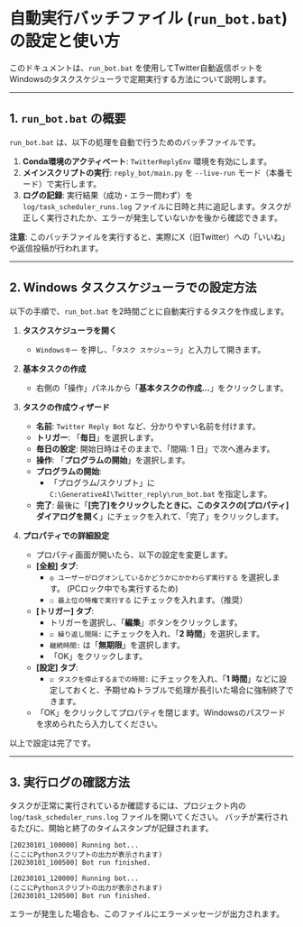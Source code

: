 # 自動実行バッチファイル (`run_bot.bat`) の設定と使い方

このドキュメントは、`run_bot.bat` を使用してTwitter自動返信ボットをWindowsのタスクスケジューラで定期実行する方法について説明します。

---

## 1. `run_bot.bat` の概要

`run_bot.bat` は、以下の処理を自動で行うためのバッチファイルです。

1.  **Conda環境のアクティベート**: `TwitterReplyEnv` 環境を有効にします。
2.  **メインスクリプトの実行**: `reply_bot/main.py` を `--live-run` モード（本番モード）で実行します。
3.  **ログの記録**: 実行結果（成功・エラー問わず）を `log/task_scheduler_runs.log` ファイルに日時と共に追記します。タスクが正しく実行されたか、エラーが発生していないかを後から確認できます。

**注意**: このバッチファイルを実行すると、実際にX（旧Twitter）への「いいね」や返信投稿が行われます。

---

## 2. Windows タスクスケジューラでの設定方法

以下の手順で、`run_bot.bat` を2時間ごとに自動実行するタスクを作成します。

1.  **タスクスケジューラを開く**
    - `Windowsキー` を押し、「`タスク スケジューラ`」と入力して開きます。

2.  **基本タスクの作成**
    - 右側の「操作」パネルから「**基本タスクの作成...**」をクリックします。

3.  **タスクの作成ウィザード**
    - **名前**: `Twitter Reply Bot` など、分かりやすい名前を付けます。
    - **トリガー**: 「**毎日**」を選択します。
    - **毎日の設定**: 開始日時はそのままで、「間隔: 1 日」で次へ進みます。
    - **操作**: 「**プログラムの開始**」を選択します。
    - **プログラムの開始**:
        - 「プログラム/スクリプト」に `C:\GenerativeAI\Twitter_reply\run_bot.bat` を指定します。
    - **完了**: 最後に「**[完了]をクリックしたときに、このタスクの[プロパティ]ダイアログを開く**」にチェックを入れて、「完了」をクリックします。

4.  **プロパティでの詳細設定**
    - プロパティ画面が開いたら、以下の設定を変更します。
    - **[全般] タブ**:
        - `◎ ユーザーがログオンしているかどうかにかかわらず実行する` を選択します。 (PCロック中でも実行するため)
        - `☐ 最上位の特権で実行する` にチェックを入れます。（推奨）
    - **[トリガー] タブ**:
        - トリガーを選択し、「**編集**」ボタンをクリックします。
        - `☑ 繰り返し間隔:` にチェックを入れ、「**2 時間**」を選択します。
        - `継続時間:` は「**無期限**」を選択します。
        - 「OK」をクリックします。
    - **[設定] タブ**:
        - `☑ タスクを停止するまでの時間:` にチェックを入れ、「**1 時間**」などに設定しておくと、予期せぬトラブルで処理が長引いた場合に強制終了できます。
    - 「OK」をクリックしてプロパティを閉じます。Windowsのパスワードを求められたら入力してください。

以上で設定は完了です。

---

## 3. 実行ログの確認方法

タスクが正常に実行されているか確認するには、プロジェクト内の `log/task_scheduler_runs.log` ファイルを開いてください。
バッチが実行されるたびに、開始と終了のタイムスタンプが記録されます。

```
[20230101_100000] Running bot...
(ここにPythonスクリプトの出力が表示されます)
[20230101_100500] Bot run finished.

[20230101_120000] Running bot...
(ここにPythonスクリプトの出力が表示されます)
[20230101_120500] Bot run finished.
```
エラーが発生した場合も、このファイルにエラーメッセージが出力されます。 